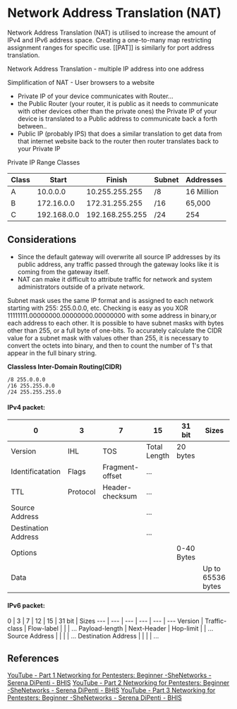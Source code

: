 # Network Address Translation (NAT)

Network Address Translation (NAT) is utilised to increase the amount of IPv4 and IPv6 address space. Creating a one-to-many map restricting assignment ranges for specific use. [[PAT]] is similarly for port address translation.

Network Address Translation - multiple IP address into one address 

Simplification of NAT - User browsers to a website
- Private IP of your device communicates with Router... 
- the Public Router (your router, it is public as it needs to communicate with other devices other than the private ones) the Private IP of your device is translated to a Public address to communicate back a forth between.. 
- Public IP (probably IPS) that does a similar translation to get data from that internet website back to the router then router translates back to your Private IP 


Private IP Range Classes

Class | Start |  Finish |  Subnet | Addresses
--- | --- | --- | --- | ---
A |  10.0.0.0 | 10.255.255.255 | /8 | 16 Million
B | 172.16.0.0 | 172.31.255.255 | /16 | 65,000
C | 192.168.0.0 | 192.168.255.255 | /24 | 254
## Considerations

- Since the default gateway will overwrite all source IP addresses by its public address, any traffic passed through the gateway looks like it is coming from the gateway itself.
- NAT can make it difficult to attribute traffic for network and system administrators outside of a private network.



Subnet mask uses the same IP format and is assigned to each network starting with 255: 255.0.0.0, etc. Checking is easy as you XOR 11111111.00000000.00000000.00000000 with some address in binary,or each address to each other. It is possible to have subnet masks with bytes other than 255, or a full byte of one-bits.  To accurately calculate the CIDR value for a subnet mask with values other than 255, it is necessary to convert the octets into binary, and then to count the number of 1's that appear in the full binary string.

**Classless Inter-Domain Routing(CIDR)** 
```
/8 255.0.0.0
/16 255.255.0.0
/24 255.255.255.0
```
#### IPv4 packet:

0 | 3 |	7 | 15 | 31 bit | Sizes
--- | --- | --- | --- | --- | ---
Version | IHL | TOS | Total Length | 20 bytes
Identificatation | Flags|Fragment-offset | ...
TTL | Protocol | Header-checksum | ...
Source Address |   |   |   ...
Destination Address |   |   |  ...
Options |   |  |  | 0-40 Bytes
Data |   |   |   |   | Up to 65536 bytes

#### IPv6 packet:

0 | 3 | 7 | 12 | 15 | 31 bit | Sizes
--- | --- | --- | --- | --- | ---
Version | Traffic-class | Flow-label |   |   | ...
Payload-length | Next-Header | Hop-limit  |   | ...
Source Address |  |  |  | ...
Destination Address |  |  |  | ...

## References

[YouTube - Part 1 Networking for Pentesters: Beginner -SheNetworks - Serena  DiPenti - BHIS](https://www.youtube.com/watch?v=FFzBgb00ffk)
[YouTube - Part 2 Networking for Pentesters: Beginner -SheNetworks - Serena  DiPenti - BHIS](https://www.youtube.com/watch?v=ikIGTW0uraA)
[YouTube - Part 3 Networking for Pentesters: Beginner -SheNetworks - Serena  DiPenti - BHIS](https://www.youtube.com/watch?v=HS0bicAd-5A)
